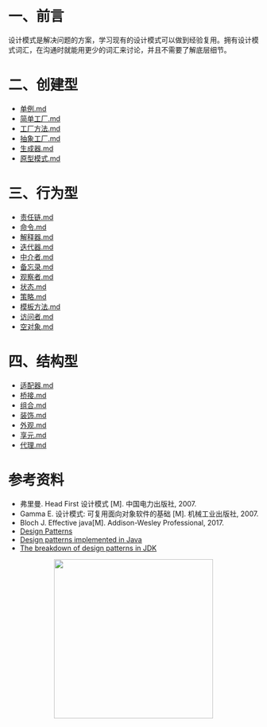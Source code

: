 # 一、前言

设计模式是解决问题的方案，学习现有的设计模式可以做到经验复用。拥有设计模式词汇，在沟通时就能用更少的词汇来讨论，并且不需要了解底层细节。

# 二、创建型

- [单例.md](设计模式%20%20-%20单例.md)
- [简单工厂.md](设计模式%20-%20简单工厂.md)
- [工厂方法.md](设计模式%20-%20工厂方法.md)
- [抽象工厂.md](设计模式%20-%20抽象工厂.md)
- [生成器.md](设计模式%20-%20生成器.md)
- [原型模式.md](设计模式%20-%20原型模式.md)

# 三、行为型

- [责任链.md](设计模式%20-%20责任链.md)
- [命令.md](设计模式%20-%20命令.md)
- [解释器.md](设计模式%20-%20解释器.md)
- [迭代器.md](设计模式%20-%20迭代器.md)
- [中介者.md](设计模式%20-%20中介者.md)
- [备忘录.md](设计模式%20-%20备忘录.md)
- [观察者.md](设计模式%20-%20观察者.md)
- [状态.md](设计模式%20-%20状态.md)
- [策略.md](设计模式%20-%20策略.md)
- [模板方法.md](设计模式%20-%20模板方法.md)
- [访问者.md](设计模式%20-%20访问者.md)
- [空对象.md](设计模式%20-%20空对象.md)

# 四、结构型

- [适配器.md](设计模式%20-%20适配器.md)
- [桥接.md](设计模式%20-%20桥接.md)
- [组合.md](设计模式%20-%20组合.md)
- [装饰.md](设计模式%20-%20装饰.md)
- [外观.md](设计模式%20-%20外观.md)
- [享元.md](设计模式%20-%20享元.md)
- [代理.md](设计模式%20-%20代理.md)

# 参考资料

- 弗里曼. Head First 设计模式 [M]. 中国电力出版社, 2007.
- Gamma E. 设计模式: 可复用面向对象软件的基础 [M]. 机械工业出版社, 2007.
- Bloch J. Effective java[M]. Addison-Wesley Professional, 2017.
- [Design Patterns](http://www.oodesign.com/)
- [Design patterns implemented in Java](http://java-design-patterns.com/)
- [The breakdown of design patterns in JDK](http://www.programering.com/a/MTNxAzMwATY.html)






<div align="center"><img width="320px" src="https://cs-notes-1256109796.cos.ap-guangzhou.myqcloud.com/githubio/公众号二维码-2.png"></img></div>
